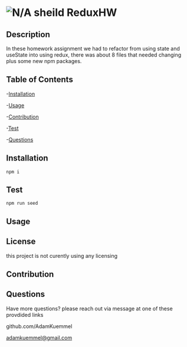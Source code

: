 # ![N/A sheild](https://img.shields.io/badge/license-N%2FA-red) ReduxHW

## Description

In these homework assignment we had to refactor from using state and useState into using redux, there was about 8 files that needed changing plus some new npm packages.

## Table of Contents

-[Installation](#installation)

-[Usage](#usage)

-[Contribution](#contribution)

-[Test](#test)

-[Questions](#Questions)

## Installation

```
npm i
```

## Test

```
npm run seed
```

## Usage

## License

this project is not curently using any licensing

## Contribution

## Questions

Have more questions? please reach out via message at one of these provdided links

github.com/AdamKuemmel

adamkuemmel@gmail.com
